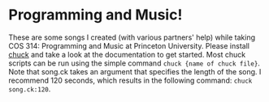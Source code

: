# Programming and Music!

These are some songs I created (with various partners' help) while taking COS 314: Programming and Music at Princeton University. Please install [chuck](http://chuck.stanford.edu/doc/) and take a look at the documentation to get started. Most chuck scripts can be run using the simple command `chuck {name of chuck file}`. Note that song.ck takes an argument that specifies the length of the song. I recommend 120 seconds, which results in the following command: `chuck song.ck:120`. 
